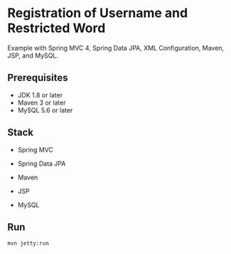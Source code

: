 # Registration of Username and Restricted Word
 Example with Spring MVC 4, Spring Data JPA, XML Configuration, Maven, JSP, and MySQL.

## Prerequisites
- JDK 1.8 or later
- Maven 3 or later
- MySQL 5.6 or later

## Stack
- Spring MVC

- Spring Data JPA
- Maven
- JSP
- MySQL

## Run
```mvn jetty:run```
